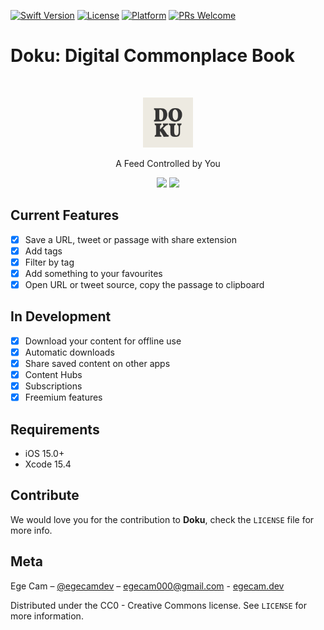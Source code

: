 
[![Swift Version][swift-image]][swift-url]
[![License][license-image]][license-url]
[![Platform](https://img.shields.io/cocoapods/p/LFAlertController.svg?style=flat)](http://cocoapods.org/pods/LFAlertController)
[![PRs Welcome](https://img.shields.io/badge/PRs-welcome-brightgreen.svg?style=flat-square)](http://makeapullrequest.com)

# Doku: Digital Commonplace Book
<br />
<p align="center">
    <img src="Doku/Assets.xcassets/AppIcon.appiconset/1024.png" alt="Logo" width="80" height="80">
  <p align="center">
    A Feed Controlled by You
  </p>
</p>

<p align="center">
<img src= "https://i.giphy.com/media/v1.Y2lkPTc5MGI3NjExeHgwZTlmeGgwd3R2NXZsdjJxbWZxbWk0anc2OHc5Y3Z6MW11NDc0eCZlcD12MV9pbnRlcm5hbF9naWZfYnlfaWQmY3Q9Zw/PHTTbLIuTmB3yLBFOY/giphy.gif" width="250" >
<img src= "https://i.giphy.com/media/v1.Y2lkPTc5MGI3NjExYjdmNHJjb2VnOGlkZW02M2dmM2htc3ByMWU1ZWdtZzg3MW16YnMyMiZlcD12MV9pbnRlcm5hbF9naWZfYnlfaWQmY3Q9Zw/G3HPnWRvzigSuo0myS/giphy.gif" width="250" >
</p>

## Current Features

- [x] Save a URL, tweet or passage with share extension
- [x] Add tags
- [x] Filter by tag
- [x] Add something to your favourites
- [x] Open URL or tweet source, copy the passage to clipboard

## In Development
- [x] Download your content for offline use
- [x] Automatic downloads
- [x] Share saved content on other apps
- [x] Content Hubs
- [x] Subscriptions
- [x] Freemium features

## Requirements

- iOS 15.0+
- Xcode 15.4

## Contribute

We would love you for the contribution to **Doku**, check the ``LICENSE`` file for more info.

## Meta

Ege Cam – [@egecamdev](https://x.com/egecamdev) – egecam000@gmail.com - [egecam.dev](https://egecam.dev)

Distributed under the CC0 - Creative Commons license. See ``LICENSE`` for more information.

[swift-image]:https://img.shields.io/badge/swift-5.1-orange.svg
[swift-url]: https://swift.org/
[license-image]: https://img.shields.io/badge/License-MIT-blue.svg
[license-url]: LICENSE
[travis-image]: https://img.shields.io/travis/dbader/node-datadog-metrics/master.svg?style=flat-square
[travis-url]: https://travis-ci.org/dbader/node-datadog-metrics
[codebeat-image]: https://codebeat.co/badges/c19b47ea-2f9d-45df-8458-b2d952fe9dad
[codebeat-url]: https://codebeat.co/projects/github-com-vsouza-awesomeios-com
